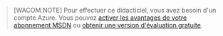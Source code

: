 > [WACOM.NOTE] Pour effectuer ce didacticiel, vous avez besoin d'un
> compte Azure. Vous pouvez [activer les avantages de votre abonnement
> MSDN](/en-us/pricing/member-offers/msdn-benefits-details/) ou [obtenir une version
> d'évaluation gratuite](/en-us/pricing/free-trial/).

